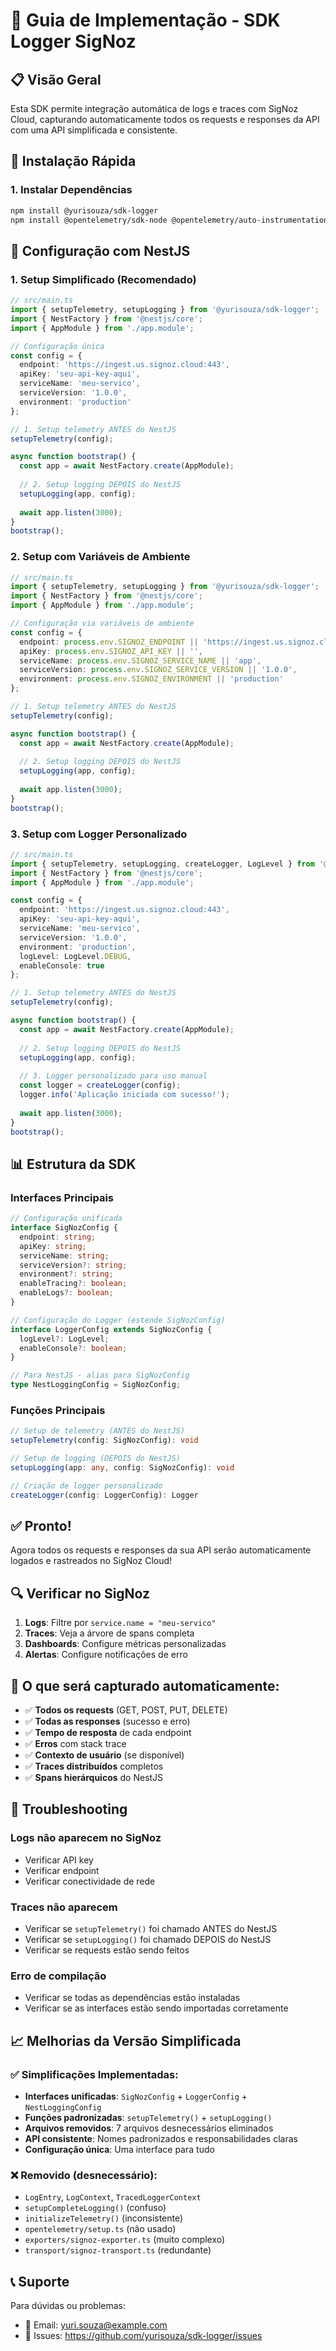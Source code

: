 # 🔧 Guia de Implementação - SDK Logger SigNoz

## 📋 Visão Geral

Esta SDK permite integração automática de logs e traces com SigNoz Cloud, capturando automaticamente todos os requests e responses da API com uma API simplificada e consistente.

## 🚀 Instalação Rápida

### 1. Instalar Dependências

```bash
npm install @yurisouza/sdk-logger
npm install @opentelemetry/sdk-node @opentelemetry/auto-instrumentations-node @opentelemetry/exporter-trace-otlp-http
```

## 🔧 Configuração com NestJS

### 1. Setup Simplificado (Recomendado)

```typescript
// src/main.ts
import { setupTelemetry, setupLogging } from '@yurisouza/sdk-logger';
import { NestFactory } from '@nestjs/core';
import { AppModule } from './app.module';

// Configuração única
const config = {
  endpoint: 'https://ingest.us.signoz.cloud:443',
  apiKey: 'seu-api-key-aqui',
  serviceName: 'meu-servico',
  serviceVersion: '1.0.0',
  environment: 'production'
};

// 1. Setup telemetry ANTES do NestJS
setupTelemetry(config);

async function bootstrap() {
  const app = await NestFactory.create(AppModule);
  
  // 2. Setup logging DEPOIS do NestJS
  setupLogging(app, config);
  
  await app.listen(3000);
}
bootstrap();
```

### 2. Setup com Variáveis de Ambiente

```typescript
// src/main.ts
import { setupTelemetry, setupLogging } from '@yurisouza/sdk-logger';
import { NestFactory } from '@nestjs/core';
import { AppModule } from './app.module';

// Configuração via variáveis de ambiente
const config = {
  endpoint: process.env.SIGNOZ_ENDPOINT || 'https://ingest.us.signoz.cloud:443',
  apiKey: process.env.SIGNOZ_API_KEY || '',
  serviceName: process.env.SIGNOZ_SERVICE_NAME || 'app',
  serviceVersion: process.env.SIGNOZ_SERVICE_VERSION || '1.0.0',
  environment: process.env.SIGNOZ_ENVIRONMENT || 'production'
};

// 1. Setup telemetry ANTES do NestJS
setupTelemetry(config);

async function bootstrap() {
  const app = await NestFactory.create(AppModule);
  
  // 2. Setup logging DEPOIS do NestJS
  setupLogging(app, config);
  
  await app.listen(3000);
}
bootstrap();
```

### 3. Setup com Logger Personalizado

```typescript
// src/main.ts
import { setupTelemetry, setupLogging, createLogger, LogLevel } from '@yurisouza/sdk-logger';
import { NestFactory } from '@nestjs/core';
import { AppModule } from './app.module';

const config = {
  endpoint: 'https://ingest.us.signoz.cloud:443',
  apiKey: 'seu-api-key-aqui',
  serviceName: 'meu-servico',
  serviceVersion: '1.0.0',
  environment: 'production',
  logLevel: LogLevel.DEBUG,
  enableConsole: true
};

// 1. Setup telemetry ANTES do NestJS
setupTelemetry(config);

async function bootstrap() {
  const app = await NestFactory.create(AppModule);
  
  // 2. Setup logging DEPOIS do NestJS
  setupLogging(app, config);
  
  // 3. Logger personalizado para uso manual
  const logger = createLogger(config);
  logger.info('Aplicação iniciada com sucesso!');
  
  await app.listen(3000);
}
bootstrap();
```

## 📊 Estrutura da SDK

### Interfaces Principais

```typescript
// Configuração unificada
interface SigNozConfig {
  endpoint: string;
  apiKey: string;
  serviceName: string;
  serviceVersion?: string;
  environment?: string;
  enableTracing?: boolean;
  enableLogs?: boolean;
}

// Configuração do Logger (estende SigNozConfig)
interface LoggerConfig extends SigNozConfig {
  logLevel?: LogLevel;
  enableConsole?: boolean;
}

// Para NestJS - alias para SigNozConfig
type NestLoggingConfig = SigNozConfig;
```

### Funções Principais

```typescript
// Setup de telemetry (ANTES do NestJS)
setupTelemetry(config: SigNozConfig): void

// Setup de logging (DEPOIS do NestJS)
setupLogging(app: any, config: SigNozConfig): void

// Criação de logger personalizado
createLogger(config: LoggerConfig): Logger
```

## ✅ Pronto!

Agora todos os requests e responses da sua API serão automaticamente logados e rastreados no SigNoz Cloud!

## 🔍 Verificar no SigNoz

1. **Logs**: Filtre por `service.name = "meu-servico"`
2. **Traces**: Veja a árvore de spans completa
3. **Dashboards**: Configure métricas personalizadas
4. **Alertas**: Configure notificações de erro

## 🎯 O que será capturado automaticamente:

- ✅ **Todos os requests** (GET, POST, PUT, DELETE)
- ✅ **Todas as responses** (sucesso e erro)
- ✅ **Tempo de resposta** de cada endpoint
- ✅ **Erros** com stack trace
- ✅ **Contexto de usuário** (se disponível)
- ✅ **Traces distribuídos** completos
- ✅ **Spans hierárquicos** do NestJS

## 🚨 Troubleshooting

### Logs não aparecem no SigNoz
- Verificar API key
- Verificar endpoint
- Verificar conectividade de rede

### Traces não aparecem
- Verificar se `setupTelemetry()` foi chamado ANTES do NestJS
- Verificar se `setupLogging()` foi chamado DEPOIS do NestJS
- Verificar se requests estão sendo feitos

### Erro de compilação
- Verificar se todas as dependências estão instaladas
- Verificar se as interfaces estão sendo importadas corretamente

## 📈 Melhorias da Versão Simplificada

### ✅ Simplificações Implementadas:
- **Interfaces unificadas**: `SigNozConfig` + `LoggerConfig` + `NestLoggingConfig`
- **Funções padronizadas**: `setupTelemetry()` + `setupLogging()`
- **Arquivos removidos**: 7 arquivos desnecessários eliminados
- **API consistente**: Nomes padronizados e responsabilidades claras
- **Configuração única**: Uma interface para tudo

### ❌ Removido (desnecessário):
- `LogEntry`, `LogContext`, `TracedLoggerContext`
- `setupCompleteLogging()` (confuso)
- `initializeTelemetry()` (inconsistente)
- `opentelemetry/setup.ts` (não usado)
- `exporters/signoz-exporter.ts` (muito complexo)
- `transport/signoz-transport.ts` (redundante)

## 📞 Suporte

Para dúvidas ou problemas:
- 📧 Email: yuri.souza@example.com
- 🐛 Issues: https://github.com/yurisouza/sdk-logger/issues